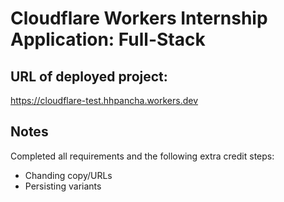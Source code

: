 # Cloudflare Workers Internship Application: Full-Stack

## URL of deployed project:
https://cloudflare-test.hhpancha.workers.dev


## Notes
Completed all requirements and the following extra credit steps:
- Chanding copy/URLs
- Persisting variants
